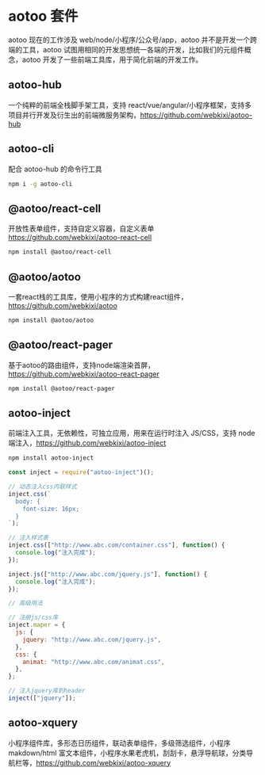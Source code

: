 # aotoo 套件

aotoo 现在的工作涉及 web/node/小程序/公众号/app，aotoo 并不是开发一个跨端的工具，aotoo 试图用相同的开发思想统一各端的开发，比如我们的元组件概念，aotoo 开发了一些前端工具库，用于简化前端的开发工作。

## aotoo-hub

一个纯粹的前端全栈脚手架工具，支持 react/vue/angular/小程序框架，支持多项目并行开发及衍生出的前端微服务架构，<https://github.com/webkixi/aotoo-hub>

## aotoo-cli

配合 aotoo-hub 的命令行工具

```bash
npm i -g aotoo-cli
```

## @aotoo/react-cell

开放性表单组件，支持自定义容器，自定义表单 <https://github.com/webkixi/aotoo-react-cell>

```bash
npm install @aotoo/react-cell
```

## @aotoo/aotoo

一套react栈的工具库，使用小程序的方式构建react组件，<https://github.com/webkixi/aotoo>

```bash
npm install @aotoo/aotoo
```

## @aotoo/react-pager

基于aotoo的路由组件，支持node端渲染首屏，<https://github.com/webkixi/aotoo-react-pager>

```bash
npm install @aotoo/react-pager
```

## aotoo-inject

前端注入工具，无依赖性，可独立应用，用来在运行时注入 JS/CSS，支持 node 端注入，<https://github.com/webkixi/aotoo-inject>

```bash
npm install aotoo-inject
```

```javascript
const inject = require("aotoo-inject")();

// 动态注入css内联样式
inject.css(`
  body: {
    font-size: 16px;
  }
`);

// 注入样式表
inject.css(["http://www.abc.com/container.css"], function() {
  console.log("注入完成");
});

inject.js(["http://www.abc.com/jquery.js"], function() {
  console.log("注入完成");
});

// 高级用法

// 注册js/css库
inject.maper = {
  js: {
    jquery: "http://www.abc.com/jquery.js",
  },
  css: {
    animat: "http://www.abc.com/animat.css",
  },
};

// 注入jquery库到header
inject(["jquery"]);
```

## aotoo-xquery

小程序组件库，多形态日历组件，联动表单组件，多级筛选组件，小程序 makdown/html 富文本组件，小程序水果老虎机，刮刮卡，悬浮导航球，分类导航栏等，<https://github.com/webkixi/aotoo-xquery>

